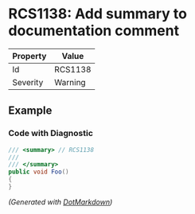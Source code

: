 # RCS1138: Add summary to documentation comment

| Property | Value   |
| -------- | ------- |
| Id       | RCS1138 |
| Severity | Warning |

## Example

### Code with Diagnostic

```csharp
/// <summary> // RCS1138
/// 
/// </summary>
public void Foo()
{
}
```


*\(Generated with [DotMarkdown](http://github.com/JosefPihrt/DotMarkdown)\)*